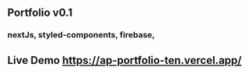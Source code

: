 ## Portfolio v0.1 

### nextJs, styled-components, firebase,


## Live Demo https://ap-portfolio-ten.vercel.app/
